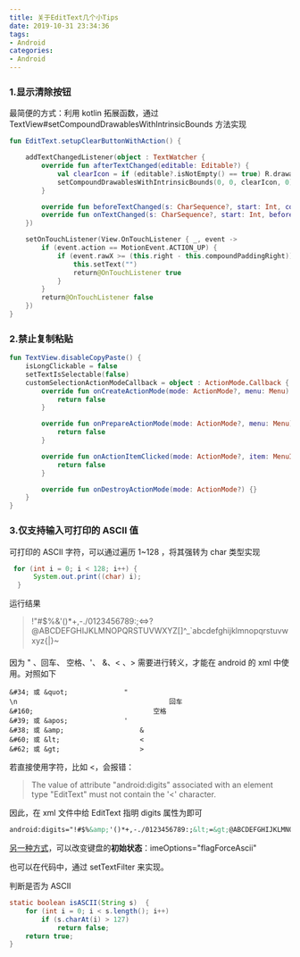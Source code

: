 ```yaml
---
title: 关于EditText几个小Tips
date: 2019-10-31 23:34:36
tags:
- Android
categories:
- Android
---
```


### 1.显示清除按钮

最简便的方式：利用 kotlin 拓展函数，通过 TextView#setCompoundDrawablesWithIntrinsicBounds 方法实现

<!--more-->

```kotlin
fun EditText.setupClearButtonWithAction() {

    addTextChangedListener(object : TextWatcher {
        override fun afterTextChanged(editable: Editable?) {
            val clearIcon = if (editable?.isNotEmpty() == true) R.drawable.ic_clear else 0
            setCompoundDrawablesWithIntrinsicBounds(0, 0, clearIcon, 0)
        }

        override fun beforeTextChanged(s: CharSequence?, start: Int, count: Int, after: Int) = Unit
        override fun onTextChanged(s: CharSequence?, start: Int, before: Int, count: Int) = Unit
    })

    setOnTouchListener(View.OnTouchListener { _, event ->
        if (event.action == MotionEvent.ACTION_UP) {
            if (event.rawX >= (this.right - this.compoundPaddingRight)) {
                this.setText("")
                return@OnTouchListener true
            }
        }
        return@OnTouchListener false
    })
}
```

### 2.禁止复制粘贴

```kotlin
fun TextView.disableCopyPaste() {
    isLongClickable = false
    setTextIsSelectable(false)
    customSelectionActionModeCallback = object : ActionMode.Callback {
        override fun onCreateActionMode(mode: ActionMode?, menu: Menu): Boolean {
            return false
        }

        override fun onPrepareActionMode(mode: ActionMode?, menu: Menu): Boolean {
            return false
        }

        override fun onActionItemClicked(mode: ActionMode?, item: MenuItem): Boolean {
            return false
        }

        override fun onDestroyActionMode(mode: ActionMode?) {}
    }
}
```

### 3.仅支持输入可打印的 ASCII 值

可打印的 ASCII 字符，可以通过遍历 1~128 ，将其强转为 char 类型实现

```java
 for (int i = 0; i < 128; i++) {
      System.out.print((char) i);
  }
```

运行结果

> !"#$%&'()*+,-./0123456789:;<=>?@ABCDEFGHIJKLMNOPQRSTUVWXYZ[\]^_`abcdefghijklmnopqrstuvwxyz{|}~

因为 " 、回车、 空格、'、 &、< 、> 需要进行转义，才能在 android 的 xml 中使用。对照如下

```
&#34; 或 &quot;   			"		
\n										回车
&#160;								空格
&#39; 或 &apos; 				'
&#38; 或 &amp;					&
&#60; 或 &lt;					<
&#62; 或 &gt;					>
```

若直接使用字符，比如 <，会报错：

> The value of attribute "android:digits" associated with an element type "EditText" must not contain the '<' character.

因此，在 xml 文件中给 EditText 指明 digits 属性为即可

```xml
android:digits="!#$%&amp;'()*+,-./0123456789:;&lt;=&gt;@ABCDEFGHIJKLMNOPQRSTUVWXYZ[\]^_`abcdefghijklmnopqrstuvwxyz{|}~&#34;"
```



[另一种方式](https://developer.android.com/reference/android/view/inputmethod/EditorInfo.html#IME_FLAG_FORCE_ASCII)，可以改变键盘的**初始状态**：imeOptions="flagForceAscii" 

也可以在代码中，通过 setTextFilter 来实现。



判断是否为 ASCII

```java
static boolean isASCII(String s)  {
    for (int i = 0; i < s.length(); i++) 
        if (s.charAt(i) > 127) 
            return false;
    return true;
}
```




